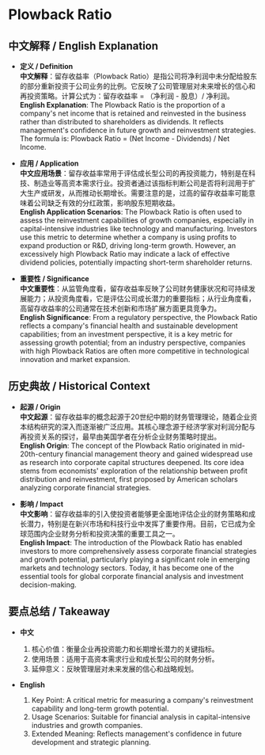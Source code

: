 # Plowback Ratio

## 中文解释 / English Explanation

* **定义 / Definition**  
  **中文解释**：留存收益率（Plowback Ratio）是指公司将净利润中未分配给股东的部分重新投资于公司业务的比例。它反映了公司管理层对未来增长的信心和再投资策略。计算公式为：留存收益率 = （净利润 - 股息）/ 净利润。  
  **English Explanation**: The Plowback Ratio is the proportion of a company's net income that is retained and reinvested in the business rather than distributed to shareholders as dividends. It reflects management's confidence in future growth and reinvestment strategies. The formula is: Plowback Ratio = (Net Income - Dividends) / Net Income.

* **应用 / Application**  
  **中文应用场景**：留存收益率常用于评估成长型公司的再投资能力，特别是在科技、制造业等高资本需求行业。投资者通过该指标判断公司是否将利润用于扩大生产或研发，从而推动长期增长。需要注意的是，过高的留存收益率可能意味着公司缺乏有效的分红政策，影响股东短期收益。  
  **English Application Scenarios**: The Plowback Ratio is often used to assess the reinvestment capabilities of growth companies, especially in capital-intensive industries like technology and manufacturing. Investors use this metric to determine whether a company is using profits to expand production or R&D, driving long-term growth. However, an excessively high Plowback Ratio may indicate a lack of effective dividend policies, potentially impacting short-term shareholder returns.

* **重要性 / Significance**  
  **中文重要性**：从监管角度看，留存收益率反映了公司财务健康状况和可持续发展能力；从投资角度看，它是评估公司成长潜力的重要指标；从行业角度看，高留存收益率的公司通常在技术创新和市场扩展方面更具竞争力。  
  **English Significance**: From a regulatory perspective, the Plowback Ratio reflects a company's financial health and sustainable development capabilities; from an investment perspective, it is a key metric for assessing growth potential; from an industry perspective, companies with high Plowback Ratios are often more competitive in technological innovation and market expansion.

## 历史典故 / Historical Context

* **起源 / Origin**  
  **中文起源**：留存收益率的概念起源于20世纪中期的财务管理理论，随着企业资本结构研究的深入而逐渐被广泛应用。其核心理念源于经济学家对利润分配与再投资关系的探讨，最早由美国学者在分析企业财务策略时提出。  
  **English Origin**: The concept of the Plowback Ratio originated in mid-20th-century financial management theory and gained widespread use as research into corporate capital structures deepened. Its core idea stems from economists' exploration of the relationship between profit distribution and reinvestment, first proposed by American scholars analyzing corporate financial strategies.

* **影响 / Impact**  
  **中文影响**：留存收益率的引入使投资者能够更全面地评估企业的财务策略和成长潜力，特别是在新兴市场和科技行业中发挥了重要作用。目前，它已成为全球范围内企业财务分析和投资决策的重要工具之一。  
  **English Impact**: The introduction of the Plowback Ratio has enabled investors to more comprehensively assess corporate financial strategies and growth potential, particularly playing a significant role in emerging markets and technology sectors. Today, it has become one of the essential tools for global corporate financial analysis and investment decision-making.

## 要点总结 / Takeaway

* **中文**  
  1. 核心价值：衡量企业再投资能力和长期增长潜力的关键指标。
  2. 使用场景：适用于高资本需求行业和成长型公司的财务分析。
  3. 延伸意义：反映管理层对未来发展的信心和战略规划。

* **English**  
  1. Key Point: A critical metric for measuring a company's reinvestment capability and long-term growth potential.
  2. Usage Scenarios: Suitable for financial analysis in capital-intensive industries and growth companies.
  3. Extended Meaning: Reflects management's confidence in future development and strategic planning.